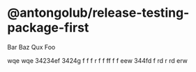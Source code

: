 # @antongolub/release-testing-package-first

Bar Baz Qux Foo

wqe wqe 34234ef 3424g f f f r f f ff f  f
eew 344fd f rd r rd erw
